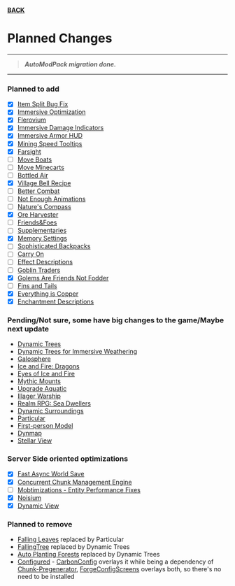 [**BACK**](./)

# Planned Changes

***

> ***AutoModPack migration done.***

***

### Planned to add

  - [x] [Item Split Bug Fix](https://www.curseforge.com/minecraft/mc-mods/item-split-bug-fix)
  - [x] [Immersive Optimization](https://www.curseforge.com/minecraft/mc-mods/immersive-optimization)
  - [x] [Flerovium](https://www.curseforge.com/minecraft/mc-mods/flerovium)
  - [x] [Immersive Damage Indicators](https://www.curseforge.com/minecraft/mc-mods/immersive-damage-indicators)
  - [x] [Immersive Armor HUD](https://www.curseforge.com/minecraft/mc-mods/immersive-armor-hud)
  - [x] [Mining Speed Tooltips](https://www.curseforge.com/minecraft/mc-mods/mining-speed-tooltips)
  - [x] [Farsight](https://www.curseforge.com/minecraft/mc-mods/farsight)
  - [ ] [Move Boats](https://www.curseforge.com/minecraft/mc-mods/move-boats)
  - [ ] [Move Minecarts](https://www.curseforge.com/minecraft/mc-mods/move-minecarts)
  - [ ] [Bottled Air](https://www.curseforge.com/minecraft/mc-mods/bottled-air)
  - [x] [Village Bell Recipe](https://www.curseforge.com/minecraft/mc-mods/village-bell-recipe)  
  - [ ] [Better Combat](https://www.curseforge.com/minecraft/mc-mods/better-combat-by-daedelus)
  - [ ] [Not Enough Animations](https://www.curseforge.com/minecraft/mc-mods/not-enough-animations)
  - [ ] [Nature's Compass](https://www.curseforge.com/minecraft/mc-mods/natures-compass)
  - [x] [Ore Harvester](https://www.curseforge.com/minecraft/mc-mods/ore-harvester)
  - [ ] [Friends&Foes](https://www.curseforge.com/minecraft/mc-mods/friends-and-foes-forge)
  - [ ] [Supplementaries](https://www.curseforge.com/minecraft/mc-mods/supplementaries)
  - [x] [Memory Settings](https://www.curseforge.com/minecraft/mc-mods/memory-settings)
  - [ ] [Sophisticated Backpacks](https://www.curseforge.com/minecraft/mc-mods/sophisticated-backpacks)
  - [ ] [Carry On](https://www.curseforge.com/minecraft/mc-mods/carry-on)
  - [ ] [Effect Descriptions](https://www.curseforge.com/minecraft/mc-mods/new-effect-descriptions)
  - [ ] [Goblin Traders](https://www.curseforge.com/minecraft/mc-mods/goblin-traders)
  - [x] [Golems Are Friends Not Fodder](https://www.curseforge.com/minecraft/mc-mods/golemsarefriends)
  - [ ] [Fins and Tails](https://www.curseforge.com/minecraft/mc-mods/fins-and-tails)
  - [x] [Everything is Copper](https://www.curseforge.com/minecraft/mc-mods/everythingcopper)
  - [X] [Enchantment Descriptions](https://www.curseforge.com/minecraft/mc-mods/enchantment-descriptions)

### Pending/Not sure, some have big changes to the game/Maybe next update
    
  - [Dynamic Trees](https://www.curseforge.com/minecraft/mc-mods/dynamictrees)
  - [Dynamic Trees for Immersive Weathering](https://www.curseforge.com/minecraft/mc-mods/dynamic-trees-for-immersive-weathering-soils)
  - [Galosphere](https://www.curseforge.com/minecraft/mc-mods/galosphere)
  - [Ice and Fire: Dragons](https://www.curseforge.com/minecraft/mc-mods/ice-and-fire-dragons)
  - [Eyes of Ice and Fire](https://www.curseforge.com/minecraft/mc-mods/eyes-of-ice-and-fire)
  - [Mythic Mounts](https://www.curseforge.com/minecraft/mc-mods/mythic-mounts-forge)
  - [Upgrade Aquatic](https://www.curseforge.com/minecraft/mc-mods/upgrade-aquatic)
  - [Illager Warship](https://www.curseforge.com/minecraft/mc-mods/illager-warship)
  - [Realm RPG: Sea Dwellers](https://www.curseforge.com/minecraft/mc-mods/nocubes-sea-dwellers)
  - [Dynamic Surroundings](https://www.curseforge.com/minecraft/mc-mods/dynamic-surroundings)
  - [Particular](https://www.curseforge.com/minecraft/mc-mods/particular-reforged)
  - [First-person Model](https://www.curseforge.com/minecraft/mc-mods/first-person-model)
  - [Dynmap](https://www.curseforge.com/minecraft/mc-mods/dynmapforge)
  - [Stellar View](https://www.curseforge.com/minecraft/mc-mods/stellarview)

### Server Side oriented optimizations

- [x] [Fast Async World Save](https://www.curseforge.com/minecraft/mc-mods/fast-async-world-save-forge-fabric)
- [x] [Concurrent Chunk Management Engine](https://www.curseforge.com/minecraft/mc-mods/c2me)
- [ ] [Mobtimizations - Entity Performance Fixes](https://www.curseforge.com/minecraft/mc-mods/mobtimizations)
- [x] [Noisium](https://www.curseforge.com/minecraft/mc-mods/noisium)
- [x] [Dynamic View](https://www.curseforge.com/minecraft/mc-mods/dynamic-view)

### Planned to remove

  - [Falling Leaves](https://www.curseforge.com/minecraft/mc-mods/falling-leaves-forge) replaced by Particular
  - [FallingTree](https://www.curseforge.com/minecraft/mc-mods/falling-tree) replaced by Dynamic Trees
  - [Auto Planting Forests](https://www.curseforge.com/minecraft/mc-mods/auto-plant) replaced by Dynamic Trees
  - [Configured](https://www.curseforge.com/minecraft/mc-mods/configured) - [CarbonConfig](https://www.curseforge.com/minecraft/mc-mods/carbon-config) overlays it while being a dependency of [Chunk-Pregenerator](https://www.curseforge.com/minecraft/mc-mods/chunkpregenerator), [ForgeConfigScreens](https://www.curseforge.com/minecraft/mc-mods/config-menus-forge) overlays both, so there's no need to be installed
